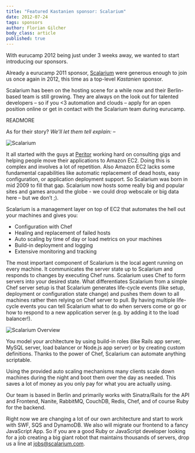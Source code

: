 ```yaml
---
title: "Featured Kastanien sponsor: Scalarium"
date: 2012-07-24
tags: sponsors
author: Florian Gilcher
body_class: article
published: true
---
```


With eurucamp 2012 being just under 3 weeks away, we wanted to start introducing our sponsors.

Already a eurucamp 2011 sponsor, [Scalarium](www.scalarium.com) were generous enough to join us once again in 2012, this time as a top-level _Kastanien_ sponsor.

Scalarium has been on the hosting scene for a while now and their Berlin-based team is still growing. They are always on the look out for talented developers – so if you <3 automation and clouds – apply for an open position online or get in contact with the Scalarium team during eurucamp.

READMORE

As for their story? _We'll let them tell explain: –_


![Scalarium](/images/content/sponsors/scalarium.png "Scalarium Logo")

It all started with the guys at [Peritor](http://www.peritor.com/) working hard on consulting
gigs and helping people move their applications to Amazon EC2. Doing
this is complex and involves a lot of repetition. Also Amazon EC2
lacks some fundamental capabilities like automatic replacement of dead
hosts, easy configuration, or application deployment support. So
Scalarium was born in mid 2009 to fill that gap. Scalarium now hosts
some really big and popular sites and games around the globe - we
could drop webscale or big data here – but we don’t ;).

Scalarium is a management layer on top of EC2 that automates the hell
out your machines and gives you:

* Configuration with Chef
* Healing and replacement of failed hosts
* Auto scaling by time of day or load metrics on your machines
* Build-in deployment and logging
* Extensive monitoring and tracking

The most important component of Scalarium is the local agent running
on every machine. It communicates the server state up to Scalarium and
responds to changes by executing Chef runs. Scalarium uses Chef to
form servers into your desired state. What differentiates Scalarium
from a simple Chef server setup is that Scalarium generates life-cycle
events (like setup, deployment or configuration state change) and
pushes them down to all machines rather then relying on Chef server to
pull. By having multiple life-cycle events you can tell Scalarium what
to do when servers come or go or how to respond to a new application
server (e.g. by adding it to the load balancer!).

![Scalarium Overview](/images/content/sponsors/scalarium/scalarium_overview.png "Scalarium Platform Overview")

You model your architecture by using build-in roles (like Rails app
server, MySQL server, load balancer or Node.js app server) or by
creating custom definitions. Thanks to the power of Chef, Scalarium
can automate anything scriptable.

Using the provided auto scaling mechanisms many clients scale down
machines during the night and boot them over the day as needed. This
saves a lot of money as you only pay for what you are actually using.

Our team is based in Berlin and primarily works with Sinatra/Rails for
the API and Frontend, Nanite, RabbitMQ, CouchDB, Redis, Chef, and of
course Ruby for the backend.

Right now we are changing a lot of our own architecture and start to
work with SWF, SQS and DynamoDB. We also will migrate our frontend to
a fancy JavaScript App. So if you are a good Ruby or JavaScript
developer looking for a job creating a big giant robot that maintains
thousands of servers, drop us a line at [jobs@scalarium.com](mailto:jobs@scalarium.com).
